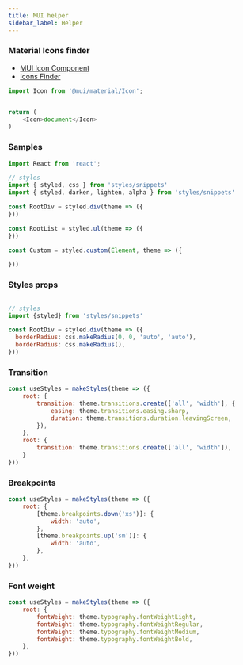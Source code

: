 ```yaml
---
title: MUI helper
sidebar_label: Helper
---
```





### Material Icons finder

* [MUI Icon Component](https://mui.com/components/icons/)
* [Icons Finder](https://fonts.google.com/icons)

```javascript
import Icon from '@mui/material/Icon';


return (
    <Icon>document</Icon>
)
```

### Samples

```javascript
import React from 'react';

// styles
import { styled, css } from 'styles/snippets'
import { styled, darken, lighten, alpha } from 'styles/snippets'

const RootDiv = styled.div(theme => ({
}))

const RootList = styled.ul(theme => ({
}))

const Custom = styled.custom(Element, theme => ({

}))

```


### Styles props

```javascript

// styles
import {styled} from 'styles/snippets'

const RootDiv = styled.div(theme => ({
  borderRadius: css.makeRadius(0, 0, 'auto', 'auto'),
  borderRadius: css.makeRadius(),
}))

```


### Transition


```javascript
const useStyles = makeStyles(theme => ({
    root: {
        transition: theme.transitions.create(['all', 'width'], {
            easing: theme.transitions.easing.sharp,
            duration: theme.transitions.duration.leavingScreen,
        }),
    },
    root: {
        transition: theme.transitions.create(['all', 'width']),
    }
}))
```

### Breakpoints

```javascript
const useStyles = makeStyles(theme => ({
    root: {
        [theme.breakpoints.down('xs')]: {
            width: 'auto',
        },
        [theme.breakpoints.up('sm')]: {
            width: 'auto',
        },
    },
}))
```

### Font weight

```javascript
const useStyles = makeStyles(theme => ({
    root: {
        fontWeight: theme.typography.fontWeightLight,
        fontWeight: theme.typography.fontWeightRegular,
        fontWeight: theme.typography.fontWeightMedium,
        fontWeight: theme.typography.fontWeightBold,
    },
}))
```


